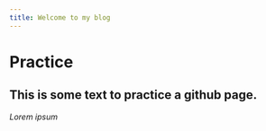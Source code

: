 ```yaml
---
title: Welcome to my blog
---
```

# Practice
## This is some text to practice a github page.
_Lorem ipsum_
